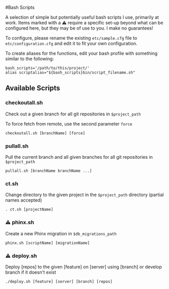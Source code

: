 #Bash Scripts

A selection of simple but potentially useful bash scripts I use, primarily at work. Items marked with a :warning: 
require a specific set-up beyond what can be configured here, but they may be of use to you. I make no guarantees!

To configure, please rename the existing `etc/sample.cfg` file to `etc/configuration.cfg` and edit it to fit your own 
configuration.

To create aliases for the functions, edit your bash profile with something similar to the following:

    bash_scripts='/path/to/this/project/'
    alias scriptalias="${bash_scripts}bin/script_filename.sh"
    
## Available Scripts

### checkoutall.sh 

Check out a given branch for all git repositories in `$project_path`

To force fetch from remote, use the second parameter `force`

    checkoutall.sh [branchName] [force]
    
### pullall.sh

Pull the current branch and all given branches for all git repositories in `$project_path`

    pullall.sh [branchName branchName ...]
    
###  ct.sh

Change directory to the given project in the `$project_path` directory (partial names accepted)

    . ct.sh [projectName]
    
### :warning: phinx.sh

Create a new Phinx migration in `$db_migrations_path`

    phinx.sh [scriptName] [migrationName]
    
### :warning: deploy.sh

Deploy [repos] to the given [feature] on [server] using [branch] or develop branch if it doesn't exist

    ./deploy.sh [feature] [server] [branch] [repos]
